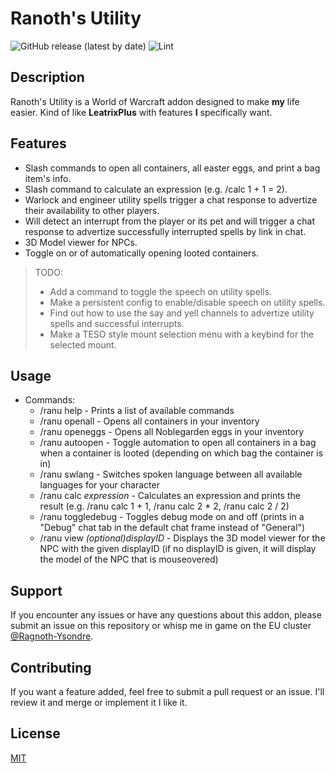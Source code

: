 <!-- insert
+++
title = "Ranoth's Utility Static Site"
+++
end_insert -->

# Ranoth's Utility

![GitHub release (latest by date)](https://img.shields.io/github/v/release/Ranoth/Ranoth-s-Utility)
![Lint](https://github.com/Ranoth/Ranoth-s-Utility/actions/workflows/lint.yaml/badge.svg)

## Description

Ranoth's Utility is a World of Warcraft addon designed to make **my** life easier.
Kind of like **LeatrixPlus** with features **I** specifically want.

## Features

- Slash commands to open all containers, all easter eggs, and print a bag item's info.
- Slash command to calculate an expression (e.g. /calc 1 + 1 = 2).
- Warlock and engineer utility spells trigger a chat response to advertize their availability to other players.
- Will detect an interrupt from the player or its pet and will trigger a chat response to advertize successfully interrupted spells by link in chat.
- 3D Model viewer for NPCs.
- Toggle on or of automatically opening looted containers.

> TODO:
>
> - Add a command to toggle the speech on utility spells.
> - Make a persistent config to enable/disable speech on utility spells.
> - Find out how to use the say and yell channels to advertize utility spells and successful interrupts.
> - Make a TESO style mount selection menu with a keybind for the selected mount.

## Usage

- Commands:
  - /ranu help - Prints a list of available commands
  - /ranu openall - Opens all containers in your inventory
  - /ranu openeggs - Opens all Noblegarden eggs in your inventory
  - /ranu autoopen - Toggle automation to open all containers in a bag when a container is looted (depending on which bag the container is in)
  - /ranu swlang - Switches spoken language between all available languages for your character
  - /ranu calc *expression* - Calculates an expression and prints the result (e.g. /ranu calc 1 + 1, /ranu calc 2 \* 2, /ranu calc 2 / 2)
  - /ranu toggledebug - Toggles debug mode on and off (prints in a "Debug" chat tab in the default chat frame instead of "General")
  - /ranu view *(optional)displayID* - Displays the 3D model viewer for the NPC with the given displayID (if no displayID is given, it will display the model of the NPC that is mouseovered)

## Support

If you encounter any issues or have any questions about this addon, please submit an issue on this repository or whisp me in game on the EU cluster [@Ragnoth-Ysondre](https://worldofwarcraft.blizzard.com/en-gb/character/eu/ysondre/ragnoth).

## Contributing

If you want a feature added, feel free to submit a pull request or an issue. I'll review it and merge or implement it I like it.

## License

[MIT](https://choosealicense.com/licenses/mit/)
